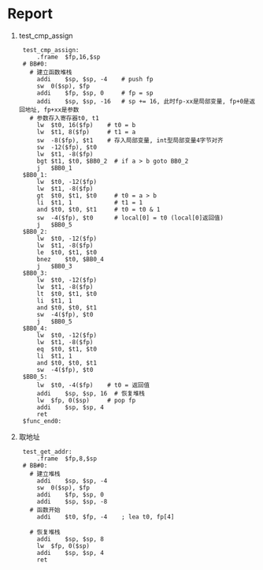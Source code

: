 # Report

1. test_cmp_assign

        test_cmp_assign:
        	.frame	$fp,16,$sp
        # BB#0:
          # 建立函数堆栈
        	addi	$sp, $sp, -4    # push fp
        	sw	0($sp), $fp
        	addi	$fp, $sp, 0     # fp = sp
        	addi	$sp, $sp, -16   # sp += 16, 此时fp-xx是局部变量, fp+0是返回地址, fp+xx是参数
          # 参数存入寄存器t0, t1
        	lw	$t0, 16($fp)    # t0 = b
        	lw	$t1, 8($fp)     # t1 = a
        	sw	-8($fp), $t1    # 存入局部变量, int型局部变量4字节对齐
        	sw	-12($fp), $t0
        	lw	$t1, -8($fp)
        	bgt	$t1, $t0, $BB0_2  # if a > b goto BB0_2
        	j	$BB0_1
        $BB0_1:
        	lw	$t0, -12($fp)
        	lw	$t1, -8($fp)
        	gt	$t0, $t1, $t0     # t0 = a > b
        	li	$t1, 1            # t1 = 1
        	and	$t0, $t0, $t1     # t0 = t0 & 1
        	sw	-4($fp), $t0      # local[0] = t0 (local[0]返回值)
        	j	$BB0_5
        $BB0_2:
        	lw	$t0, -12($fp)
        	lw	$t1, -8($fp)
        	le	$t0, $t1, $t0
        	bnez	$t0, $BB0_4
        	j	$BB0_3
        $BB0_3:
        	lw	$t0, -12($fp)
        	lw	$t1, -8($fp)
        	lt	$t0, $t1, $t0
        	li	$t1, 1
        	and	$t0, $t0, $t1
        	sw	-4($fp), $t0
        	j	$BB0_5
        $BB0_4:
        	lw	$t0, -12($fp)
        	lw	$t1, -8($fp)
        	eq	$t0, $t1, $t0
        	li	$t1, 1
        	and	$t0, $t0, $t1
        	sw	-4($fp), $t0
        $BB0_5:
        	lw	$t0, -4($fp)    # t0 = 返回值
        	addi	$sp, $sp, 16  # 恢复堆栈
        	lw	$fp, 0($sp)     # pop fp
        	addi	$sp, $sp, 4
        	ret
        $func_end0:

2. 取地址

        test_get_addr:
        	.frame	$fp,8,$sp
        # BB#0:
          # 建立堆栈
        	addi	$sp, $sp, -4
        	sw	0($sp), $fp
        	addi	$fp, $sp, 0
        	addi	$sp, $sp, -8
          # 函数开始
        	addi	$t0, $fp, -4	; lea t0, fp[4]

          # 恢复堆栈
        	addi	$sp, $sp, 8
        	lw	$fp, 0($sp)
        	addi	$sp, $sp, 4
        	ret

